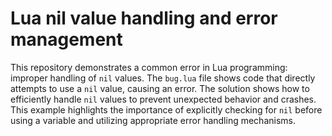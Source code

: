 # Lua nil value handling and error management

This repository demonstrates a common error in Lua programming: improper handling of `nil` values.  The `bug.lua` file shows code that directly attempts to use a `nil` value, causing an error. The solution shows how to efficiently handle `nil` values to prevent unexpected behavior and crashes.  This example highlights the importance of explicitly checking for `nil` before using a variable and utilizing appropriate error handling mechanisms. 